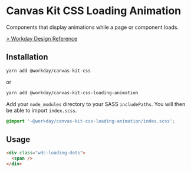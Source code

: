 # Canvas Kit CSS Loading Animation

Components that display animations while a page or component loads.

[> Workday Design Reference](https://design.workday.com/components/indicators/loading-animation)

## Installation

```sh
yarn add @workday/canvas-kit-css
```

or

```sh
yarn add @workday/canvas-kit-css-loading-animation
```

Add your `node_modules` directory to your SASS `includePaths`. You will then be able to import
`index.scss`.

```scss
@import '~@workday/canvas-kit-css-loading-animation/index.scss';
```

## Usage

```html
<div class="wdc-loading-dots">
  <span />
</div>
```
